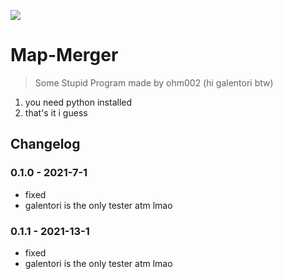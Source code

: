 ![](https://i.imgur.com/HGwZo1Y.png)

# Map-Merger

> Some Stupid Program made by ohm002 (hi galentori btw)

1. you need python installed
2. that's it i guess

## Changelog

### 0.1.0 - 2021-7-1
* fixed 
* galentori is the only tester atm lmao

### 0.1.1 - 2021-13-1
* fixed 
* galentori is the only tester atm lmao